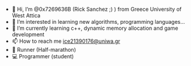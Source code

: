 - 👋 Hi, I’m @0x7269636B (Rick Sanchez ;) ) from Greece University of West Attica 
- 👀 I’m interested in learning new algorithms, programming languages...
- 🌱 I’m currently learning c++, dynamic memory allocation and game development 
- 📫 How to reach me ice21390176@uniwa.gr 
- 🏀 Runner (Half-marathon)
- 💻 Programmer (student)

<!--
Rick Sanchez/0x7269636B is a ✨ special ✨ repository because its `README.md` (this file) appears on your GitHub profile.
You can click the Preview link to take a look at your changes.
--->
